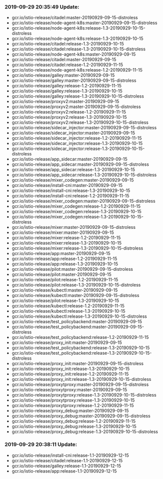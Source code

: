 ### 2019-09-29 20:35:49 Update:

- gcr.io/istio-release/citadel:master-20190929-09-15-distroless
- gcr.io/istio-release/node-agent-k8s:master-20190929-09-15-distroless
- gcr.io/istio-release/node-agent-k8s:release-1.3-20190929-10-15-distroless
- gcr.io/istio-release/node-agent-k8s:release-1.3-20190929-10-15
- gcr.io/istio-release/citadel:release-1.3-20190929-10-15
- gcr.io/istio-release/citadel:release-1.3-20190929-10-15-distroless
- gcr.io/istio-release/node-agent-k8s:master-20190929-09-15
- gcr.io/istio-release/citadel:master-20190929-09-15
- gcr.io/istio-release/citadel:release-1.2-20190929-11-15
- gcr.io/istio-release/node-agent-k8s:release-1.2-20190929-11-15
- gcr.io/istio-release/galley:master-20190929-09-15
- gcr.io/istio-release/galley:master-20190929-09-15-distroless
- gcr.io/istio-release/galley:release-1.2-20190929-11-15
- gcr.io/istio-release/galley:release-1.3-20190929-10-15
- gcr.io/istio-release/galley:release-1.3-20190929-10-15-distroless
- gcr.io/istio-release/proxyv2:master-20190929-09-15
- gcr.io/istio-release/proxyv2:master-20190929-09-15-distroless
- gcr.io/istio-release/proxyv2:release-1.2-20190929-11-15
- gcr.io/istio-release/proxyv2:release-1.3-20190929-10-15
- gcr.io/istio-release/proxyv2:release-1.3-20190929-10-15-distroless
- gcr.io/istio-release/sidecar_injector:master-20190929-09-15-distroless
- gcr.io/istio-release/sidecar_injector:master-20190929-09-15
- gcr.io/istio-release/sidecar_injector:release-1.2-20190929-11-15
- gcr.io/istio-release/sidecar_injector:release-1.3-20190929-10-15
- gcr.io/istio-release/sidecar_injector:release-1.3-20190929-10-15-distroless
- gcr.io/istio-release/app_sidecar:master-20190929-09-15
- gcr.io/istio-release/app_sidecar:master-20190929-09-15-distroless
- gcr.io/istio-release/app_sidecar:release-1.3-20190929-10-15
- gcr.io/istio-release/app_sidecar:release-1.3-20190929-10-15-distroless
- gcr.io/istio-release/mixer_codegen:master-20190929-09-15
- gcr.io/istio-release/install-cni:master-20190929-09-15
- gcr.io/istio-release/install-cni:release-1.3-20190929-10-15
- gcr.io/istio-release/install-cni:release-1.2-20190929-11-15
- gcr.io/istio-release/mixer_codegen:master-20190929-09-15-distroless
- gcr.io/istio-release/mixer_codegen:release-1.2-20190929-11-15
- gcr.io/istio-release/mixer_codegen:release-1.3-20190929-10-15
- gcr.io/istio-release/mixer_codegen:release-1.3-20190929-10-15-distroless
- gcr.io/istio-release/mixer:master-20190929-09-15-distroless
- gcr.io/istio-release/mixer:master-20190929-09-15
- gcr.io/istio-release/mixer:release-1.2-20190929-11-15
- gcr.io/istio-release/mixer:release-1.3-20190929-10-15
- gcr.io/istio-release/mixer:release-1.3-20190929-10-15-distroless
- gcr.io/istio-release/app:master-20190929-09-15
- gcr.io/istio-release/app:release-1.2-20190929-11-15
- gcr.io/istio-release/app:release-1.3-20190929-10-15
- gcr.io/istio-release/pilot:master-20190929-09-15-distroless
- gcr.io/istio-release/pilot:master-20190929-09-15
- gcr.io/istio-release/pilot:release-1.2-20190929-11-15
- gcr.io/istio-release/pilot:release-1.3-20190929-10-15-distroless
- gcr.io/istio-release/kubectl:master-20190929-09-15
- gcr.io/istio-release/kubectl:master-20190929-09-15-distroless
- gcr.io/istio-release/pilot:release-1.3-20190929-10-15
- gcr.io/istio-release/kubectl:release-1.2-20190929-11-15
- gcr.io/istio-release/kubectl:release-1.3-20190929-10-15
- gcr.io/istio-release/kubectl:release-1.3-20190929-10-15-distroless
- gcr.io/istio-release/test_policybackend:master-20190929-09-15
- gcr.io/istio-release/test_policybackend:master-20190929-09-15-distroless
- gcr.io/istio-release/test_policybackend:release-1.2-20190929-11-15
- gcr.io/istio-release/proxy_init:master-20190929-09-15
- gcr.io/istio-release/test_policybackend:release-1.3-20190929-10-15
- gcr.io/istio-release/test_policybackend:release-1.3-20190929-10-15-distroless
- gcr.io/istio-release/proxy_init:master-20190929-09-15-distroless
- gcr.io/istio-release/proxy_init:release-1.3-20190929-10-15
- gcr.io/istio-release/proxy_init:release-1.2-20190929-11-15
- gcr.io/istio-release/proxy_init:release-1.3-20190929-10-15-distroless
- gcr.io/istio-release/proxytproxy:master-20190929-09-15-distroless
- gcr.io/istio-release/proxytproxy:master-20190929-09-15
- gcr.io/istio-release/proxytproxy:release-1.3-20190929-10-15-distroless
- gcr.io/istio-release/proxytproxy:release-1.3-20190929-10-15
- gcr.io/istio-release/proxytproxy:release-1.2-20190929-11-15
- gcr.io/istio-release/proxy_debug:master-20190929-09-15
- gcr.io/istio-release/proxy_debug:master-20190929-09-15-distroless
- gcr.io/istio-release/proxy_debug:release-1.2-20190929-11-15
- gcr.io/istio-release/proxy_debug:release-1.3-20190929-10-15
- gcr.io/istio-release/proxy_debug:release-1.3-20190929-10-15-distroless
### 2019-09-29 20:38:11 Update:

- gcr.io/istio-release/install-cni:release-1.1-20190929-12-15
- gcr.io/istio-release/citadel:release-1.1-20190929-12-15
- gcr.io/istio-release/galley:release-1.1-20190929-12-15
- gcr.io/istio-release/app:release-1.1-20190929-12-15

